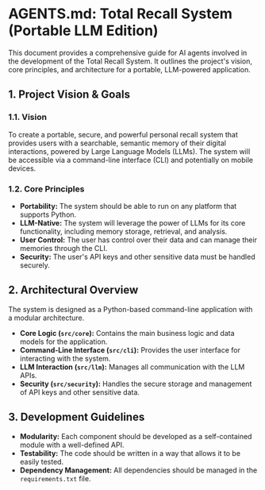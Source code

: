 # AGENTS.md: Total Recall System (Portable LLM Edition)

This document provides a comprehensive guide for AI agents involved in the development of the Total Recall System. It outlines the project's vision, core principles, and architecture for a portable, LLM-powered application.

## 1. Project Vision & Goals

### 1.1. Vision
To create a portable, secure, and powerful personal recall system that provides users with a searchable, semantic memory of their digital interactions, powered by Large Language Models (LLMs). The system will be accessible via a command-line interface (CLI) and potentially on mobile devices.

### 1.2. Core Principles
- **Portability:** The system should be able to run on any platform that supports Python.
- **LLM-Native:** The system will leverage the power of LLMs for its core functionality, including memory storage, retrieval, and analysis.
- **User Control:** The user has control over their data and can manage their memories through the CLI.
- **Security:** The user's API keys and other sensitive data must be handled securely.

## 2. Architectural Overview

The system is designed as a Python-based command-line application with a modular architecture.

- **Core Logic (`src/core`):** Contains the main business logic and data models for the application.
- **Command-Line Interface (`src/cli`):** Provides the user interface for interacting with the system.
- **LLM Interaction (`src/llm`):** Manages all communication with the LLM APIs.
- **Security (`src/security`):** Handles the secure storage and management of API keys and other sensitive data.

## 3. Development Guidelines

- **Modularity:** Each component should be developed as a self-contained module with a well-defined API.
- **Testability:** The code should be written in a way that allows it to be easily tested.
- **Dependency Management:** All dependencies should be managed in the `requirements.txt` file.
